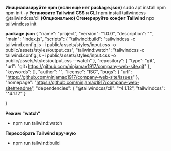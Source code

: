 **Инициализируйте npm (если ещё нет package.json)**
sudo apt install npm
npm init -y
**Установите Tailwind CSS и CLI**
npm install tailwindcss @tailwindcss/cli
**(Опционально) Сгенерируйте конфиг Tailwind**
npx tailwindcss init

**package.json**
{
  "name": "project",
  "version": "1.0.0",
  "description": "",
  "main": "index.js",
  "scripts": {
    "tailwind:build": "tailwindcss -c tailwind.config.js -i public/assets/styles/input.css -o public/assets/styles/output.css",
    "tailwind:watch": "tailwindcss -c tailwind.config.js -i public/assets/styles/input.css -o public/assets/styles/output.css --watch"
  },
  "repository": {
    "type": "git",
    "url": "git+https://github.com/ninjamax1917/company-web-site.git"
  },
  "keywords": [],
  "author": "",
  "license": "ISC",
  "bugs": {
    "url": "https://github.com/ninjamax1917/company-web-site/issues"
  },
  "homepage": "https://github.com/ninjamax1917/company-web-site#readme",
  "dependencies": {
    "@tailwindcss/cli": "^4.1.12",
    "tailwindcss": "^4.1.12"
  }
  
}

**Режим "watch"**
- npm run tailwind:watch

**Пересобрать Tailwind вручную**
- npm run tailwind:build